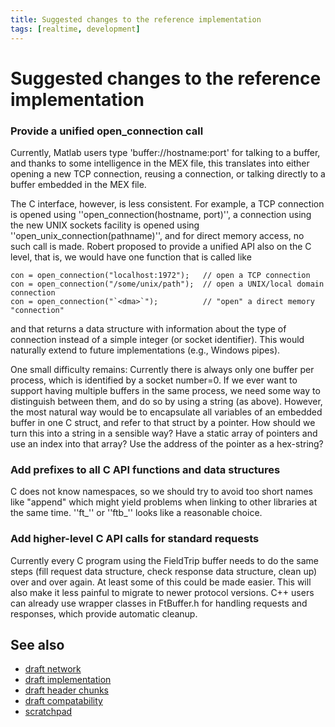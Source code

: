 ```yaml
---
title: Suggested changes to the reference implementation
tags: [realtime, development]
---
```


# Suggested changes to the reference implementation

### Provide a unified open_connection call

Currently, Matlab users type 'buffer://hostname:port' for talking to a buffer, and thanks to some intelligence in
the MEX file, this translates into either opening a new TCP connection, reusing a connection, or talking directly to
a buffer embedded in the MEX file.

The C interface, however, is less consistent. For example, a TCP connection is opened using ''open_connection(hostname, port)'',
a connection using the new UNIX sockets facility is opened using ''open_unix_connection(pathname)'', and for direct memory access,
no such call is made. Robert proposed to provide a unified API also on the C level, that is, we would have one function that is called like

    con = open_connection("localhost:1972");   // open a TCP connection
    con = open_connection("/some/unix/path");  // open a UNIX/local domain connection
    con = open_connection("`<dma>`");          // "open" a direct memory "connection"

and that returns a data structure with information about the type of connection instead of a simple integer (or socket identifier).
This would naturally extend to future implementations (e.g., Windows pipes).

One small difficulty remains: Currently there is always only one buffer per process, which is identified by a socket number=0. If we ever want
to support having multiple buffers in the same process, we need some way to distinguish between them, and do so by using a string (as above).
However, the most natural way would be to encapsulate all variables of an embedded buffer in one C struct, and refer to that struct
by a pointer. How should we turn this into a string in a sensible way? Have a static array of pointers and use an index into that array?
Use the address of the pointer as a hex-string?

### Add prefixes to all C API functions and data structures

C does not know namespaces, so we should try to avoid too short names like "append" which might yield problems when linking
to other libraries at the same time. ''ft_'' or ''ftb_'' looks like a reasonable choice.

### Add higher-level C API calls for standard requests

Currently every C program using the FieldTrip buffer needs to do the same steps (fill request data structure, check response data
structure, clean up) over and over again. At least some of this could be made easier. This will also make it less painful to migrate
to newer protocol versions. C++ users can already use wrapper classes in FtBuffer.h for handling requests and responses,
which provide automatic cleanup.

## See also

*  [draft network](/development/realtime/draft_network)
*  [draft implementation](/development/realtime/draft_implementation)
*  [draft header chunks](/development/realtime/draft_header_chunks)
*  [draft compatability](/development/realtime/draft_compatability)
*  [scratchpad](/development/realtime/scratchpad)
